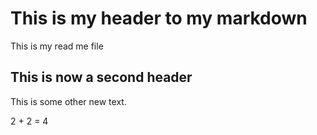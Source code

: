 # This is my header to my markdown

This is my read me file


## This is now a second header

This is some other new text.

2 + 2 = 4